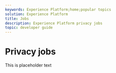 ```yaml
---
keywords: Experience Platform;home;popular topics
solution: Experience Platform
title: Jobs
description: Experience Platform privacy jobs
topic: developer guide
---
```


# Privacy jobs

This is placeholder text

